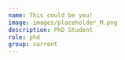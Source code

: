 ```yaml
---
name: This could be you!
image: images/placeholder_M.png
description: PhD Student
role: phd
group: current
---
```

